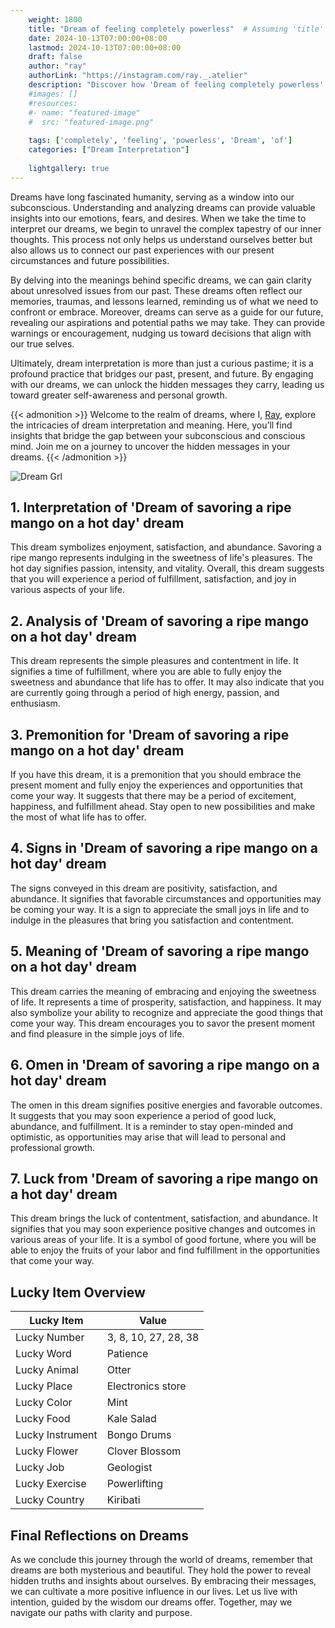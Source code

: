 ```yaml
---
    weight: 1800
    title: "Dream of feeling completely powerless"  # Assuming 'title' column exists
    date: 2024-10-13T07:00:00+08:00
    lastmod: 2024-10-13T07:00:00+08:00
    draft: false
    author: "ray"
    authorLink: "https://instagram.com/ray._.atelier"
    description: "Discover how 'Dream of feeling completely powerless' can interpret your future and uncover its significant meanings in your life."
    #images: []
    #resources:
    #- name: "featured-image"
    #  src: "featured-image.png"
    
    tags: ['completely', 'feeling', 'powerless', 'Dream', 'of']
    categories: ["Dream Interpretation"]
    
    lightgallery: true
---
```

    
Dreams have long fascinated humanity, serving as a window into our subconscious. Understanding and analyzing dreams can provide valuable insights into our emotions, fears, and desires. When we take the time to interpret our dreams, we begin to unravel the complex tapestry of our inner thoughts. This process not only helps us understand ourselves better but also allows us to connect our past experiences with our present circumstances and future possibilities.

By delving into the meanings behind specific dreams, we can gain clarity about unresolved issues from our past. These dreams often reflect our memories, traumas, and lessons learned, reminding us of what we need to confront or embrace. Moreover, dreams can serve as a guide for our future, revealing our aspirations and potential paths we may take. They can provide warnings or encouragement, nudging us toward decisions that align with our true selves.

Ultimately, dream interpretation is more than just a curious pastime; it is a profound practice that bridges our past, present, and future. By engaging with our dreams, we can unlock the hidden messages they carry, leading us toward greater self-awareness and personal growth.

{{< admonition >}}
Welcome to the realm of dreams, where I, [Ray](https://instagram.com/ray._.atelier), explore the intricacies of dream interpretation and meaning. Here, you’ll find insights that bridge the gap between your subconscious and conscious mind. Join me on a journey to uncover the hidden messages in your dreams.
{{< /admonition >}}

![Dream Grl](https://cdn.pixabay.com/photo/2017/11/02/03/35/gothic-2910057_1280.jpg "Dream Grl")

## 1. Interpretation of 'Dream of savoring a ripe mango on a hot day' dream
 This dream symbolizes enjoyment, satisfaction, and abundance. Savoring a ripe mango represents indulging in the sweetness of life's pleasures. The hot day signifies passion, intensity, and vitality. Overall, this dream suggests that you will experience a period of fulfillment, satisfaction, and joy in various aspects of your life.

## 2. Analysis of 'Dream of savoring a ripe mango on a hot day' dream
 This dream represents the simple pleasures and contentment in life. It signifies a time of fulfillment, where you are able to fully enjoy the sweetness and abundance that life has to offer. It may also indicate that you are currently going through a period of high energy, passion, and enthusiasm.

## 3. Premonition for 'Dream of savoring a ripe mango on a hot day' dream
 If you have this dream, it is a premonition that you should embrace the present moment and fully enjoy the experiences and opportunities that come your way. It suggests that there may be a period of excitement, happiness, and fulfillment ahead. Stay open to new possibilities and make the most of what life has to offer.

## 4. Signs in 'Dream of savoring a ripe mango on a hot day' dream
 The signs conveyed in this dream are positivity, satisfaction, and abundance. It signifies that favorable circumstances and opportunities may be coming your way. It is a sign to appreciate the small joys in life and to indulge in the pleasures that bring you satisfaction and contentment.

## 5. Meaning of 'Dream of savoring a ripe mango on a hot day' dream
 This dream carries the meaning of embracing and enjoying the sweetness of life. It represents a time of prosperity, satisfaction, and happiness. It may also symbolize your ability to recognize and appreciate the good things that come your way. This dream encourages you to savor the present moment and find pleasure in the simple joys of life.

## 6. Omen in 'Dream of savoring a ripe mango on a hot day' dream
 The omen in this dream signifies positive energies and favorable outcomes. It suggests that you may soon experience a period of good luck, abundance, and fulfillment. It is a reminder to stay open-minded and optimistic, as opportunities may arise that will lead to personal and professional growth.

## 7. Luck from 'Dream of savoring a ripe mango on a hot day' dream
 This dream brings the luck of contentment, satisfaction, and abundance. It signifies that you may soon experience positive changes and outcomes in various areas of your life. It is a symbol of good fortune, where you will be able to enjoy the fruits of your labor and find fulfillment in the opportunities that come your way.

## Lucky Item Overview
| Lucky Item          | Value              |
|---------------|--------------------|
| Lucky Number        | 3, 8, 10, 27, 28, 38  |
| Lucky Word          | Patience |
| Lucky Animal        | Otter |
| Lucky Place         | Electronics store     |
| Lucky Color         | Mint     |
| Lucky Food          | Kale Salad      |
| Lucky Instrument    | Bongo Drums |
| Lucky Flower        | Clover Blossom    |
| Lucky Job           | Geologist       |
| Lucky Exercise      | Powerlifting  |
| Lucky Country       | Kiribati    |


##  Final Reflections on Dreams

As we conclude this journey through the world of dreams, remember that dreams are both mysterious and beautiful. They hold the power to reveal hidden truths and insights about ourselves. By embracing their messages, we can cultivate a more positive influence in our lives. Let us live with intention, guided by the wisdom our dreams offer. Together, may we navigate our paths with clarity and purpose.
